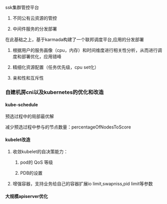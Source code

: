 ssk集群管控平台

1. 不同公有云资源的管控
    
2. 中间件服务的分发部署
    

在此基础之上，基于karmada构建了一个联邦调度平台,应用的分发部署

1. 根据用户的服务画像（cpu，内存）和时间维度进行相关性分析，从而进行调度和部署优化，应用错峰
    
2. 精细化资源配置（任务优先级，cpu set化）
    
3. 亲和性和互斥性
    

### 自建机房cni以及kubernetes的优化和改造

#### kube-schedule

预选过程中的局部最优解

减少预选过程中参与的节点数量：percentageOfNodesToScore

#### kubelet改造

1. 收敛kubelet的自决策能力：
    
    1. pod的 QoS 等级
        
    2. PDB的设置
        
2. 增强容器，支持业务给自己的容器扩展io limit,swapniss,pid limit等参数

#### 大规模apiserver优化

